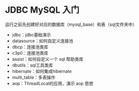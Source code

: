 # JDBC MySQL  入门

运行之前先创建好对应的数据库（mysql_base）和表（sql文件夹中）

- jdbc：jdbc基础演示
- datasource：如何自定义连接池
- dbcp：连接池类库
- c3p0：连接池类库
- assist：如何自定义一个 sql 帮助类库
- dbutils：sql工具类库
- hibernate：如何集成hibernate
- multi_table：多表操作
- aop：ThreadLocal的应用，演示 aop 思想